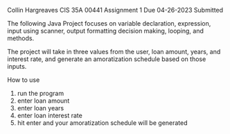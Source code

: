 Collin      Hargreaves
CIS 35A 	     00441
Assignment           1
Due         04-26-2023
Submitted   

The following Java Project focuses on variable declaration, expression, input using scanner, output formatting
decision making, looping, and methods.

The project will take in three values from the user, loan amount, years, and interest rate,
 and generate an amoratization schedule based on those inputs.

 How to use
 1. run the program
 2. enter loan amount
 3. enter loan years
 4. enter loan interest rate
 5. hit enter and your amoratization schedule will be generated